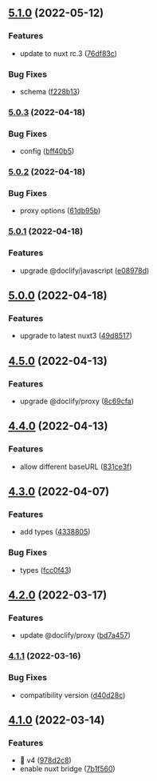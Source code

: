 ## [5.1.0](https://github.com/doclify/doclify-nuxt/compare/v5.0.3...v5.1.0) (2022-05-12)


### Features

* update to nuxt rc.3 ([76df83c](https://github.com/doclify/doclify-nuxt/commit/76df83c36771f5ad77dc1e40f9e04c84738beb08))


### Bug Fixes

* schema ([f228b13](https://github.com/doclify/doclify-nuxt/commit/f228b13b1d42630cf0ed563455c56705f4ab1d60))

### [5.0.3](https://github.com/doclify/doclify-nuxt/compare/v5.0.2...v5.0.3) (2022-04-18)


### Bug Fixes

* config ([bff40b5](https://github.com/doclify/doclify-nuxt/commit/bff40b5eb73f06b9832d6cbc499f242553590a45))

### [5.0.2](https://github.com/doclify/doclify-nuxt/compare/v5.0.1...v5.0.2) (2022-04-18)


### Bug Fixes

* proxy options ([61db95b](https://github.com/doclify/doclify-nuxt/commit/61db95bbb24474795e77047d2195ad79b5ca1ab5))

### [5.0.1](https://github.com/doclify/doclify-nuxt/compare/v5.0.0...v5.0.1) (2022-04-18)


### Features

* upgrade @doclify/javascript ([e08978d](https://github.com/doclify/doclify-nuxt/commit/e08978d627c890ce51c6b193c0a71f4758cda393))

## [5.0.0](https://github.com/doclify/doclify-nuxt/compare/v4.5.0...v5.0.0) (2022-04-18)


### Features

* upgrade to latest nuxt3 ([49d8517](https://github.com/doclify/doclify-nuxt/commit/49d85171b5cf0d1bb351126950999fbaac8ed255))

## [4.5.0](https://github.com/doclify/doclify-nuxt/compare/v4.4.0...v4.5.0) (2022-04-13)


### Features

* upgrade @doclify/proxy ([8c69cfa](https://github.com/doclify/doclify-nuxt/commit/8c69cfa359f18727ab508ac9a500b18b9eaac7c4))

## [4.4.0](https://github.com/doclify/doclify-nuxt/compare/v4.3.0...v4.4.0) (2022-04-13)


### Features

* allow different baseURL ([831ce3f](https://github.com/doclify/doclify-nuxt/commit/831ce3fb6596f176458f47fbb9120bc5c2054dfd))

## [4.3.0](https://github.com/doclify/doclify-nuxt/compare/v4.2.0...v4.3.0) (2022-04-07)


### Features

* add types ([4338805](https://github.com/doclify/doclify-nuxt/commit/4338805a94b97d0950ea9a8975f57a25f08b8fcd))


### Bug Fixes

* types ([fcc0f43](https://github.com/doclify/doclify-nuxt/commit/fcc0f43edd3df967b3dcee3cbc0538d6e23af82e))

## [4.2.0](https://github.com/doclify/doclify-nuxt/compare/v4.1.1...v4.2.0) (2022-03-17)


### Features

* update @doclify/proxy ([bd7a457](https://github.com/doclify/doclify-nuxt/commit/bd7a4576b684a644408c48f64d0e53d6ea4523b4))

### [4.1.1](https://github.com/doclify/doclify-nuxt/compare/v4.1.0...v4.1.1) (2022-03-16)


### Bug Fixes

* compatibility version ([d40d28c](https://github.com/doclify/doclify-nuxt/commit/d40d28c185e153b867574edb89052866ad0751e9))

## [4.1.0](https://github.com/doclify/doclify-nuxt/compare/v2.0.2...v4.1.0) (2022-03-14)


### Features

* :tada: v4 ([978d2c8](https://github.com/doclify/doclify-nuxt/commit/978d2c8c9d9913f5c0dbc4ca1bcd5e6b03630775))
* enable nuxt bridge ([7b1f560](https://github.com/doclify/doclify-nuxt/commit/7b1f560d2eb28253bed9ffb65fa6d2f0107aa93b))


